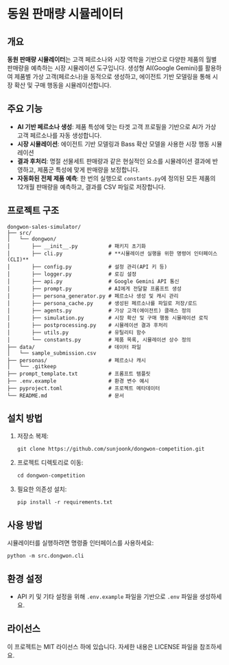 # 동원 판매량 시뮬레이터

## 개요
**동원 판매량 시뮬레이터**는 고객 페르소나와 시장 역학을 기반으로 다양한 제품의 월별 판매량을 예측하는 시장 시뮬레이션 도구입니다. 생성형 AI(Google Gemini)를 활용하여 제품별 가상 고객(페르소나)을 동적으로 생성하고, 에이전트 기반 모델링을 통해 시장 확산 및 구매 행동을 시뮬레이션합니다.

## 주요 기능
- **AI 기반 페르소나 생성**: 제품 특성에 맞는 타겟 고객 프로필을 기반으로 AI가 가상 고객 페르소나를 자동 생성합니다.
- **시장 시뮬레이션**: 에이전트 기반 모델링과 Bass 확산 모델을 사용한 시장 행동 시뮬레이션
- **결과 후처리**: 명절 선물세트 판매량과 같은 현실적인 요소를 시뮬레이션 결과에 반영하고, 제품군 특성에 맞게 판매량을 보정합니다.
- **자동화된 전체 제품 예측**: 한 번의 실행으로 `constants.py`에 정의된 모든 제품의 12개월 판매량을 예측하고, 결과를 CSV 파일로 저장합니다.

## 프로젝트 구조
```
dongwon-sales-simulator/
├── src/
│   └── dongwon/
│       ├── __init__.py          # 패키지 초기화
│       ├── cli.py               # **시뮬레이션 실행을 위한 명령어 인터페이스(CLI)**
│       ├── config.py            # 설정 관리(API 키 등)
│       ├── logger.py            # 로깅 설정
│       ├── api.py               # Google Gemini API 통신
│       ├── prompt.py            # AI에게 전달할 프롬프트 생성
│       ├── persona_generator.py # 페르소나 생성 및 캐시 관리
│       ├── persona_cache.py     # 생성된 페르소나를 파일로 저장/로드
│       ├── agents.py            # 가상 고객(에이전트) 클래스 정의
│       ├── simulation.py        # 시장 확산 및 구매 행동 시뮬레이션 로직
│       ├── postprocessing.py    # 시뮬레이션 결과 후처리
│       ├── utils.py             # 유틸리티 함수
│       └── constants.py         # 제품 목록, 시뮬레이션 상수 정의
├── data/                        # 데이터 파일
│   └── sample_submission.csv
├── personas/                    # 페르소나 캐시
│   └── .gitkeep
├── prompt_template.txt          # 프롬프트 템플릿
├── .env.example                 # 환경 변수 예시
├── pyproject.toml               # 프로젝트 메타데이터
└── README.md                    # 문서
```

## 설치 방법
1. 저장소 복제:
   ```
   git clone https://github.com/sunjoonk/dongwon-competition.git
   ```
2. 프로젝트 디렉토리로 이동:
   ```
   cd dongwon-competition
   ```
3. 필요한 의존성 설치:
   ```
   pip install -r requirements.txt
   ```

## 사용 방법
시뮬레이터를 실행하려면 명령줄 인터페이스를 사용하세요:
```
python -m src.dongwon.cli
```

## 환경 설정
- API 키 및 기타 설정을 위해 `.env.example` 파일을 기반으로 `.env` 파일을 생성하세요.

## 라이선스
이 프로젝트는 MIT 라이선스 하에 있습니다. 자세한 내용은 LICENSE 파일을 참조하세요.